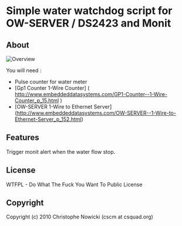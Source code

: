 # Simple water watchdog script for OW-SERVER / DS2423 and Monit

## About

![Overview](url.jpg)

You will need :

 * Pulse counter for water meter
 * [Gp1 Counter 1-Wire Counter] ( http://www.embeddeddatasystems.com/GP1-Counter--1-Wire-Counter_p_15.html )
 * [OW-SERVER 1-Wire to Ethernet Server] (http://www.embeddeddatasystems.com/OW-SERVER--1-Wire-to-Ethernet-Server_p_152.html)

## Features

Trigger monit alert when the water flow stop.

## License

WTFPL - Do What The Fuck You Want To Public License

## Copyright

Copyright (c) 2010 Christophe Nowicki (cscm at csquad.org)
